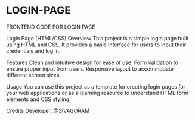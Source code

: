 # LOGIN-PAGE
FRONTEND CODE FOR LOGIN PAGE

Login Page (HTML/CSS)
Overview
This project is a simple login page built using HTML and CSS. It provides a basic interface for users to input their credentials and log in.

Features
Clean and intuitive design for ease of use.
Form validation to ensure proper input from users.
Responsive layout to accommodate different screen sizes.

Usage
You can use this project as a template for creating login pages for your web applications or as a learning resource to understand HTML form elements and CSS styling.

Credits
Developer: @SIVAGORAM
